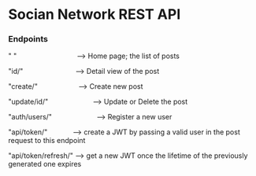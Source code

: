 # Socian Network REST API


### Endpoints

" " &nbsp; &nbsp; &nbsp; &nbsp; &nbsp; &nbsp; &nbsp; &nbsp; &nbsp; &nbsp; &nbsp; &nbsp; &nbsp; &nbsp; &nbsp; --> Home page; the list of posts

"id/" &nbsp; &nbsp; &nbsp; &nbsp; &nbsp; &nbsp; &nbsp; &nbsp; &nbsp; &nbsp; &nbsp; &nbsp; &nbsp; --> Detail view of the post

"create/" &nbsp; &nbsp; &nbsp; &nbsp; &nbsp; &nbsp; &nbsp; &nbsp; &nbsp; &nbsp; --> Create new post

"update/id/" &nbsp; &nbsp; &nbsp; &nbsp; &nbsp; &nbsp; &nbsp; &nbsp; &nbsp; &nbsp; &nbsp; --> Update or Delete the post

"auth/users/" &nbsp; &nbsp; &nbsp; &nbsp; &nbsp; &nbsp; &nbsp; &nbsp; &nbsp; &nbsp; &nbsp; --> Register a new user

"api/token/" &nbsp; &nbsp; &nbsp; &nbsp; &nbsp; &nbsp; --> create a JWT by passing a valid user in the post request to this endpoint

"api/token/refresh/" --> get a new JWT once the lifetime of the previously generated one expires
